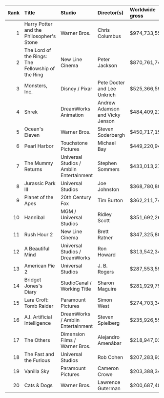 |   Rank | Title                                             | Studio                                   | Director(s)                     | Worldwide gross   |
|-------:|:--------------------------------------------------|:-----------------------------------------|:--------------------------------|:------------------|
|      1 | Harry Potter and the Philosopher's Stone          | Warner Bros.                             | Chris Columbus                  | $974,733,550      |
|      2 | The Lord of the Rings: The Fellowship of the Ring | New Line Cinema                          | Peter Jackson                   | $870,761,744      |
|      3 | Monsters, Inc.                                    | Disney / Pixar                           | Pete Docter and Lee Unkrich     | $525,366,597      |
|      4 | Shrek                                             | DreamWorks Animation                     | Andrew Adamson and Vicky Jenson | $484,409,218      |
|      5 | Ocean's Eleven                                    | Warner Bros.                             | Steven Soderbergh               | $450,717,150      |
|      6 | Pearl Harbor                                      | Touchstone Pictures                      | Michael Bay                     | $449,220,945      |
|      7 | The Mummy Returns                                 | Universal Studios / Amblin Entertainment | Stephen Sommers                 | $433,013,274      |
|      8 | Jurassic Park III                                 | Universal Studios                        | Joe Johnston                    | $368,780,809      |
|      9 | Planet of the Apes                                | 20th Century Fox                         | Tim Burton                      | $362,211,740      |
|     10 | Hannibal                                          | MGM / Universal Studios                  | Ridley Scott                    | $351,692,268      |
|     11 | Rush Hour 2                                       | New Line Cinema                          | Brett Ratner                    | $347,325,802      |
|     12 | A Beautiful Mind                                  | Universal Studios / DreamWorks           | Ron Howard                      | $313,542,341      |
|     13 | American Pie 2                                    | Universal Studios                        | J. B. Rogers                    | $287,553,595      |
|     14 | Bridget Jones's Diary                             | StudioCanal / Working Title              | Sharon Maguire                  | $281,929,795      |
|     15 | Lara Croft: Tomb Raider                           | Paramount Pictures                       | Simon West                      | $274,703,340      |
|     16 | A.I. Artificial Intelligence                      | DreamWorks / Amblin Entertainment        | Steven Spielberg                | $235,926,552      |
|     17 | The Others                                        | Dimension Films / Warner Bros.           | Alejandro Amenábar              | $218,947,037      |
|     18 | The Fast and the Furious                          | Universal Studios                        | Rob Cohen                       | $207,283,925      |
|     19 | Vanilla Sky                                       | Paramount Pictures                       | Cameron Crowe                   | $203,388,341      |
|     20 | Cats & Dogs                                       | Warner Bros.                             | Lawrence Guterman               | $200,687,492      |